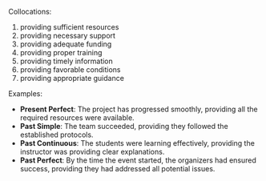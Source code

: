 Collocations:
1. providing sufficient resources
2. providing necessary support
3. providing adequate funding
4. providing proper training
5. providing timely information
6. providing favorable conditions
7. providing appropriate guidance

Examples:
- **Present Perfect**: The project has progressed smoothly, providing all the required resources were available.
- **Past Simple**: The team succeeded, providing they followed the established protocols.
- **Past Continuous**: The students were learning effectively, providing the instructor was providing clear explanations.
- **Past Perfect**: By the time the event started, the organizers had ensured success, providing they had addressed all potential issues.